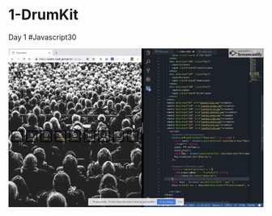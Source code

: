 # 1-DrumKit
Day 1 #Javascript30 

![demo png](https://github.com/andre-code/1-DrumKit/blob/master/img/ezgif.com-video-to-gif.gif?raw=true)
